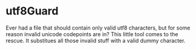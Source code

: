 # utf8Guard

Ever had a file that should contain only valid utf8 characters, but for some reason invalid unicode codepoints are in?
This little tool comes to the rescue. It substitues all those invalid stuff with a valid dummy character. 

